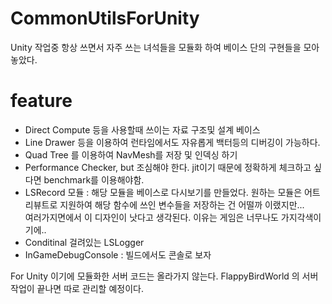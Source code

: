# CommonUtilsForUnity

Unity 작업중 항상 쓰면서 자주 쓰는 녀석들을 모듈화 하여 베이스 단의 구현들을 모아놓았다.

# feature

- Direct Compute 등을 사용할때 쓰이는 자료 구조및 설계 베이스
- Line Drawer 등을 이용하여 런타임에서도 자유롭게 백터등의 디버깅이 가능하다.
- Quad Tree 를 이용하여 NavMesh를 저장 및 인덱싱 하기
- Performance Checker, but 조심해야 한다. jit이기 때문에 정확하게 체크하고 싶다면 benchmark를 이용해야함.
- LSRecord 모듈 : 해당 모듈을 베이스로 다시보기를 만들었다. 원하는 모듈은 어트리뷰트로 지원하여 해당 함수에 쓰인 변수들을 저장하는 건 어떨까 이랬지만...  
  여러가지면에서 이 디자인이 낫다고 생각된다. 이유는 게임은 너무나도 가지각색이기에..
- Conditinal 걸려있는 LSLogger
- InGameDebugConsole : 빌드에서도 콘솔로 보자

For Unity 이기에 모듈화한 서버 코드는 올라가지 않는다.
FlappyBirdWorld 의 서버작업이 끝나면 따로 관리할 예정이다.
